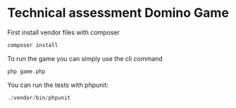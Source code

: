 # Technical assessment Domino Game

First install vendor files with composer

```php
composer install
```

To run the game you can simply use the cli command

```php
php game.php
```

You can run the tests with phpunit:

```php
./vendor/bin/phpunit
```
